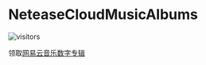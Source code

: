 # NeteaseCloudMusicAlbums
![visitors](https://visitor-badge.glitch.me/badge?page_id=page.chen310.neteasecloudmusicalbums)  

领取[网易云音乐数字专辑](https://chen310.github.io/NeteaseCloudMusicAlbums)
